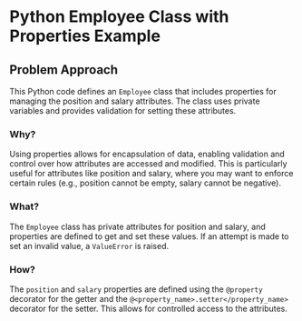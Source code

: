# Python Employee Class with Properties Example

<div class="content">

## Problem Approach

This Python code defines an `Employee` class that includes properties for managing the position and salary attributes. The class uses private variables and provides validation for setting these attributes.

### Why?

Using properties allows for encapsulation of data, enabling validation and control over how attributes are accessed and modified. This is particularly useful for attributes like position and salary, where you may want to enforce certain rules (e.g., position cannot be empty, salary cannot be negative).

### What?

The `Employee` class has private attributes for position and salary, and properties are defined to get and set these values. If an attempt is made to set an invalid value, a `ValueError` is raised.

### How?

The `position` and `salary` properties are defined using the `@property` decorator for the getter and the `@<property_name>.setter</property_name>` decorator for the setter. This allows for controlled access to the attributes.
